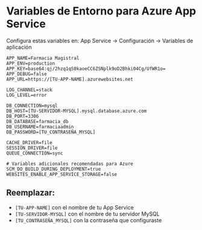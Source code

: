 # Variables de Entorno para Azure App Service

Configura estas variables en: App Service → Configuración → Variables de aplicación

```
APP_NAME=Farmacia Magistral
APP_ENV=production
APP_KEY=base64:qj/2hzq1qS0kaoeCC6ZSNplk9oD2Bhki04Cg/UfWR1o=
APP_DEBUG=false
APP_URL=https://[TU-APP-NAME].azurewebsites.net

LOG_CHANNEL=stack
LOG_LEVEL=error

DB_CONNECTION=mysql
DB_HOST=[TU-SERVIDOR-MYSQL].mysql.database.azure.com
DB_PORT=3306
DB_DATABASE=farmacia_db
DB_USERNAME=farmaciaadmin
DB_PASSWORD=[TU_CONTRASEÑA_MYSQL]

CACHE_DRIVER=file
SESSION_DRIVER=file
QUEUE_CONNECTION=sync

# Variables adicionales recomendadas para Azure
SCM_DO_BUILD_DURING_DEPLOYMENT=true
WEBSITES_ENABLE_APP_SERVICE_STORAGE=false
```

## Reemplazar:
- `[TU-APP-NAME]` con el nombre de tu App Service
- `[TU-SERVIDOR-MYSQL]` con el nombre de tu servidor MySQL
- `[TU_CONTRASEÑA_MYSQL]` con la contraseña que configuraste 